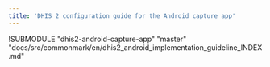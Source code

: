 ```yaml
---
title: 'DHIS 2 configuration guide for the Android capture app'
---
```

<!--DHIS2-SECTION-ID:index-->

!SUBMODULE "dhis2-android-capture-app" "master" "docs/src/commonmark/en/dhis2_android_implementation_guideline_INDEX.md"
